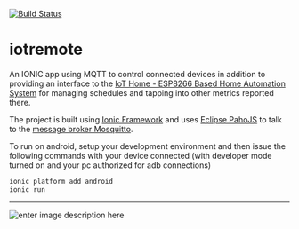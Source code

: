 [![Build Status](https://travis-ci.org/faisalthaheem/iotremote.png?branch=master)](https://travis-ci.org/faisalthaheem/iotremote)

# iotremote
An IONIC app using MQTT to control connected devices in addition to providing an interface to the [IoT Home - ESP8266 Based Home Automation System](https://github.com/faisalthaheem/iothome) for managing schedules and tapping into other metrics reported there.

The project is built using [Ionic Framework](http://ionicframework.com/) and uses [Eclipse PahoJS](https://eclipse.org/paho/clients/js/) to talk to the [message broker Mosquitto](https://mosquitto.org/).

To run on android, setup your development environment and then issue the following commands with your device connected (with developer mode turned on and your pc authorized for adb connections)
```bash
ionic platform add android
ionic run
```


----------


![enter image description here](http://i.imgur.com/p1yo5O3.png)
